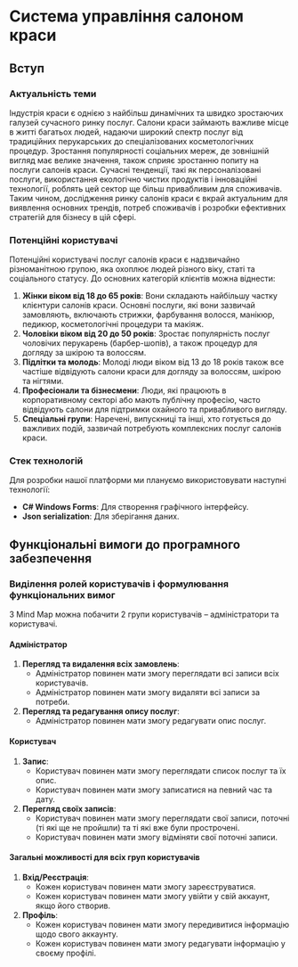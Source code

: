# Система управління салоном краси

## Вступ

### Актуальність теми
Індустрія краси є однією з найбільш динамічних та швидко зростаючих галузей сучасного ринку послуг. Салони краси займають важливе місце в житті багатьох людей, надаючи широкий спектр послуг від традиційних перукарських до спеціалізованих косметологічних процедур. Зростання популярності соціальних мереж, де зовнішній вигляд має велике значення, також сприяє зростанню попиту на послуги салонів краси. Сучасні тенденції, такі як персоналізовані послуги, використання екологічно чистих продуктів і інноваційні технології, роблять цей сектор ще більш привабливим для споживачів. Таким чином, дослідження ринку салонів краси є вкрай актуальним для виявлення основних трендів, потреб споживачів і розробки ефективних стратегій для бізнесу в цій сфері.

### Потенційні користувачі
Потенційні користувачі послуг салонів краси є надзвичайно різноманітною групою, яка охоплює людей різного віку, статі та соціального статусу. До основних категорій клієнтів можна віднести:

1. **Жінки віком від 18 до 65 років**: Вони складають найбільшу частку клієнтури салонів краси. Основні послуги, які вони зазвичай замовляють, включають стрижки, фарбування волосся, манікюр, педикюр, косметологічні процедури та макіяж.
2. **Чоловіки віком від 20 до 50 років**: Зростає популярність послуг чоловічих перукарень (барбер-шопів), а також процедур для догляду за шкірою та волоссям.
3. **Підлітки та молодь**: Молоді люди віком від 13 до 18 років також все частіше відвідують салони краси для догляду за волоссям, шкірою та нігтями.
4. **Професіонали та бізнесмени**: Люди, які працюють в корпоративному секторі або мають публічну професію, часто відвідують салони для підтримки охайного та привабливого вигляду.
5. **Спеціальні групи**: Наречені, випускниці та інші, хто готується до важливих подій, зазвичай потребують комплексних послуг салонів краси.

### Стек технологій
Для розробки нашої платформи ми плануємо використовувати наступні технології:
- **C# Windows Forms**: Для створення графічного інтерфейсу.
- **Json serialization**: Для зберігання даних.

## Функціональні вимоги до програмного забезпечення

### Виділення ролей користувачів і формулювання функціональних вимог
З Mind Map можна побачити 2 групи користувачів – адміністратори та користувачі.

#### Адміністратор
1. **Перегляд та видалення всіх замовлень**:
    - Адміністратор повинен мати змогу переглядати всі записи всіх користувачів.
    - Адміністратор повинен мати змогу видаляти всі записи за потреби.
2. **Перегляд та редагування опису послуг**:
    - Адміністратор повинен мати змогу редагувати опис послуг.

#### Користувач
1. **Запис**:
    - Користувач повинен мати змогу переглядати список послуг та їх опис.
    - Користувач повинен мати змогу записатися на певний час та дату.
2. **Перегляд своїх записів**:
    - Користувач повинен мати змогу переглядати свої записи, поточні (ті які ще не пройшли) та ті які вже були прострочені.
    - Користувач повинен мати змогу відміняти свої поточні записи.

#### Загальні можливості для всіх груп користувачів
1. **Вхід/Реєстрація**:
    - Кожен користувач повинен мати змогу зареєструватися.
    - Кожен користувач повинен мати змогу увійти у свій аккаунт, якщо його створив.
2. **Профіль**:
    - Кожен користувач повинен мати змогу передивитися інформацію щодо свого аккаунту.
    - Кожен користувач повинен мати змогу редагувати інформацію у своєму профілі.

